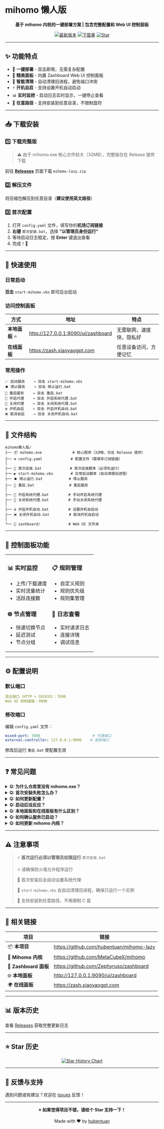 # mihomo 懒人版

<div align="center">

**基于 mihomo 内核的一键部署方案 | 包含完整配置和 Web UI 控制面板**

[![最新版本](https://img.shields.io/github/v/release/hubentuan/mihomo-lazy)](https://github.com/hubentuan/mihomo-lazy/releases/latest)
[![下载量](https://img.shields.io/github/downloads/hubentuan/mihomo-lazy/total)](https://github.com/hubentuan/mihomo-lazy/releases)
[![Star](https://img.shields.io/github/stars/hubentuan/mihomo-lazy)](https://github.com/hubentuan/mihomo-lazy)

</div>

---

## ✨ 功能特点

- 🚀 **一键部署** - 双击即用，无需复杂配置
- 🎨 **精美面板** - 内置 Zashboard Web UI 控制面板
- 🔄 **智能清理** - 自动清理旧进程，避免端口冲突
- ⚡ **开机自启** - 支持设置开机自动启动
- 📊 **实时监控** - 启动日志实时显示，一键停止查看
- 📁 **任意路径** - 支持安装到任意目录，不限制盘符

---

## 📥 下载安装

### 1️⃣ 下载完整版

> ⚠️ 由于 mihomo.exe 核心文件较大（32MB），完整版仅在 Release 提供下载

前往 **[Releases](https://github.com/hubentuan/mihomo-lazy/releases/latest)** 页面下载 `mihomo-lazy.zip`

### 2️⃣ 解压文件

将压缩包解压到任意目录（**建议使用英文路径**）

### 3️⃣ 首次配置

1. 打开 `config.yaml` 文件，填写你的**机场订阅链接**
2. **右键** `首次安装.bat`，选择 **"以管理员身份运行"**
3. 等待启动日志稳定，按 **Enter** 键退出查看
4. 完成！🎉

---

## 🎯 快速使用

### 日常启动
**双击** `start-mihomo.vbs` 即可后台启动

### 访问控制面板

| 方式 | 地址 | 特点 |
|------|------|------|
| **本地面板** ⭐ | http://127.0.0.1:9090/ui/zashboard | 无需联网，速度快，隐私好 |
| **在线面板** | https://zash.xiaoyaogpt.com | 任意设备访问，方便记忆 |

### 常用操作
```
✅ 启动服务    → 双击 start-mihomo.vbs
⏹️ 停止服务    → 双击 停止运行.bat
🔄 重启服务    → 双击 重启.bat
🔌 开启代理    → 双击 开启系统代理.bat
🔌 关闭代理    → 双击 关闭系统代理.bat
⚙️ 开机自启    → 双击 开启开机自动.bat
❌ 取消自启    → 双击 关闭开机自动.bat
```

---

## 📁 文件结构
```
mihomo懒人版/
├── 📦 mihomo.exe              # 核心程序（32MB，仅在 Release 提供）
├── ⚙️ config.yaml             # 配置文件（需填写订阅链接）
│
├── 🔧 首次安装.bat             # 首次安装脚本（必须先运行）
├── ▶️ start-mihomo.vbs        # 日常启动脚本（自动清理旧进程）
├── ⏹️ 停止运行.bat            # 停止服务
├── 🔄 重启.bat                # 重启服务
│
├── 🔌 开启系统代理.bat         # 手动开启系统代理
├── 🔌 关闭系统代理.bat         # 手动关闭系统代理
│
├── ⚙️ 开启开机自动.bat         # 设置开机自启动
├── ❌ 关闭开机自动.bat         # 取消开机自启动
│
└── 📂 zashboard/             # Web UI 文件夹
```

---

## 🎨 控制面板功能

<table>
<tr>
<td width="50%">

### 📊 实时监控
- 上传/下载速度
- 实时流量统计
- 活跃连接数

### 🌐 节点管理
- 快速切换节点
- 延迟测试
- 节点分组

</td>
<td width="50%">

### 📋 规则管理
- 自定义规则
- 规则优先级
- 规则集管理

### 📝 日志查看
- 实时请求日志
- 连接详情
- 调试信息

</td>
</tr>
</table>

---

## ⚙️ 配置说明

### 默认端口
```yaml
混合端口（HTTP + SOCKS5）：7890
Web UI 控制面板：9090
```

### 修改端口

编辑 `config.yaml` 文件：
```yaml
mixed-port: 7890                        # 代理端口
external-controller: 127.0.0.1:9090    # 面板端口
```

修改后运行 `重启.bat` 使配置生效

---

## ❓ 常见问题

<details>
<summary><b>Q: 为什么仓库里没有 mihomo.exe？</b></summary>

由于文件较大（32MB），GitHub 仓库不适合直接存放。请前往 [Releases](https://github.com/hubentuan/mihomo-lazy/releases/latest) 页面下载完整压缩包。
</details>

<details>
<summary><b>Q: 首次安装失败怎么办？</b></summary>

1. 确保以**管理员身份**运行 `首次安装.bat`
2. 检查 `config.yaml` 中是否正确填写了订阅链接
3. 查看启动日志中的错误提示
4. 确认端口 7890 和 9090 未被占用
5. 检查防火墙是否拦截
</details>

<details>
<summary><b>Q: 如何更新配置？</b></summary>

直接编辑 `config.yaml` 文件，然后运行 `重启.bat` 即可。
</details>

<details>
<summary><b>Q: 启动后没反应？</b></summary>

1. 检查任务管理器是否有 `mihomo.exe` 进程
2. 访问 http://127.0.0.1:9090/ui/zashboard 检查面板
3. 尝试以管理员权限重新运行
4. 查看防火墙是否拦截程序
</details>

<details>
<summary><b>Q: 本地面板和在线面板有什么区别？</b></summary>

- **本地面板**：无需联网，速度快，数据不经过第三方服务器，隐私性更好
- **在线面板**：方便记忆，可以在任何设备上访问，但需要联网
</details>

<details>
<summary><b>Q: 如何确认服务已启动？</b></summary>

三种方式任选其一：
1. 访问 http://127.0.0.1:9090/ui/zashboard，能打开则服务正常
2. 查看任务管理器是否有 `mihomo.exe` 进程
3. 检查系统代理设置是否为 `127.0.0.1:7890`
</details>

<details>
<summary><b>Q: 如何更新 mihomo 内核？</b></summary>

从 [mihomo 官方仓库](https://github.com/MetaCubeX/mihomo/releases) 下载最新版 `mihomo.exe`，替换原文件即可。
</details>

---

## ⚠️ 注意事项

> ⚡ **首次运行必须以管理员权限运行** `首次安装.bat`
> 
> 🔥 请确保防火墙允许程序运行
> 
> 📡 首次安装后会自动设置系统代理
> 
> 🔄 `start-mihomo.vbs` 会自动清理旧进程，确保只运行一个实例
> 
> 📁 支持安装到任意路径，不再限制 C 盘

---

## 🔗 相关链接

| 项目 | 链接 |
|------|------|
| 📦 **本项目** | https://github.com/hubentuan/mihomo-lazy |
| 🔧 **Mihomo 内核** | https://github.com/MetaCubeX/mihomo |
| 🎨 **Zashboard 面板** | https://github.com/Zephyruso/zashboard |
| 🌐 **本地面板** | http://127.0.0.1:9090/ui/zashboard |
| 🌍 **在线面板** | https://zash.xiaoyaogpt.com |

---

## 📊 版本历史

查看 [Releases](https://github.com/hubentuan/mihomo-lazy/releases) 获取完整更新日志

---

## ⭐ Star 历史

<div align="center">

[![Star History Chart](https://api.star-history.com/svg?repos=hubentuan/mihomo-lazy&type=Date)](https://star-history.com/#hubentuan/mihomo-lazy&Date)

</div>

---

## 💬 反馈与支持

遇到问题或有建议？欢迎在 [Issues](https://github.com/hubentuan/mihomo-lazy/issues) 反馈！

---

<div align="center">

**⭐ 如果觉得项目不错，请给个 Star 支持一下！**

Made with ❤️ by [hubentuan](https://github.com/hubentuan)

</div>
